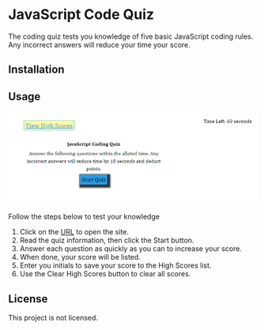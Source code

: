 # JavaScript Code Quiz

The coding quiz tests you knowledge of five basic JavaScript coding rules. Any incorrect answers will reduce your time your score.

## Installation

## Usage

![Image of code quiz](assets/images/codingquiz.PNG)

Follow the steps below to test your knowledge
1. Click on the [URL](https://hrkoren.github.io/codequiz) to open the site.
2. Read the quiz information, then click the Start button.
3. Answer each question as quickly as you can to increase your score.
4. When done, your score will be listed.
5. Enter you initials to save your score to the High Scores list.
6. Use the Clear High Scores button to clear all scores.

## License

This project is not licensed.